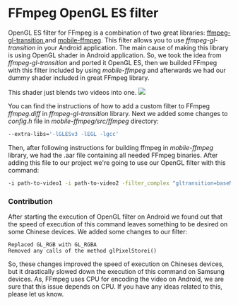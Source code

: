 # FFmpeg OpenGL ES filter
OpenGL ES filter for FFmpeg is a combination of two great libraries: [ffmpeg-gl-transition
](https://github.com/transitive-bullshit/ffmpeg-gl-transition) and [mobile-ffmpeg](https://github.com/tanersener/mobile-ffmpeg). This filter allows you to use *ffmpeg-gl-transition* in your Android application.
The main cause of making this library is using OpenGL shader in Android application. So, we took the idea from *ffmpeg-gl-transition* and ported it OpenGL ES, then we builded FFmpeg with this filter included by using *mobile-ffmpeg* and afterwards we had our dummy shader included in great FFmpeg library.

This shader just blends two videos into one.
![](https://media.giphy.com/media/iJJKKoAQxqACOszX4D/giphy.gif)

You can find the instructions of how to add a custom filter to FFmpeg *ffmpeg.diff* in *ffmpeg-gl-transition* library. Next we added some changes to *config.h* file in *mobile-ffmpeg/src/ffmpeg* directory: 
```sh
--extra-libs='-lGLESv3 -lEGL -lgcc'
```
Then, after following instructions for building ffmpeg in *moblie-ffmpeg* library, we had the .aar file containing all needed FFmpeg binaries. After adding this file to our project we're going to use our OpenGL filter with this command: 
```sh
-i path-to-video1 -i path-to-video2 -filter_complex "gltransition=baseMix=1:blendMix=1" -y out.mp4
```
### Contribution
After starting the execution of OpenGL filter on Android we found out that the speed of execution of this command leaves something to be desired on some Chinese devices. We added some changes to our filter:
```
Replaced GL_RGB with GL_RGBA
Removed any calls of the method glPixelStorei() 
```
So, these changes improved the speed of execution on Chineses devices, but it drastically slowed down the execution of this command on Samsung devices. As, FFmpeg uses CPU for encoding the video on Android, we are sure that this issue depends on CPU. If you have any ideas related to this, please let us know. 